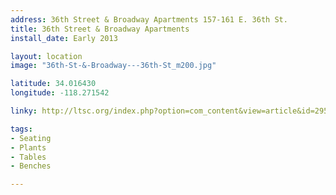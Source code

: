 ```yaml
---
address: 36th Street & Broadway Apartments 157-161 E. 36th St.
title: 36th Street & Broadway Apartments
install_date: Early 2013

layout: location
image: "36th-St-&-Broadway---36th-St_m200.jpg"

latitude: 34.016430
longitude: -118.271542

linky: http://ltsc.org/index.php?option=com_content&view=article&id=295

tags:	
- Seating
- Plants
- Tables
- Benches

---
```


